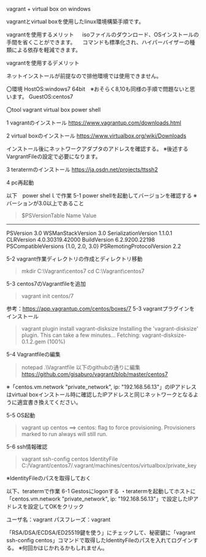 vagrant + virtual box on windows

vagrantとvirtual boxを使用したlinux環境構築手順です。

vagrantを使用するメリット
　
 isoファイルのダウンロード、OSインストールの手間を省くことができます。
　コマンドも標準化され、ハイパーバイザーの種類による依存を軽減できます。

vagrantを使用するデメリット

ネットインストールが前提なので排他環境では使用できません。

〇環境
HostOS:windows7 64bit　※おそらく8,10も同様の手順で問題ないと思います。
GuestOS:centos7

〇tool
vagrant
virtual box
power shell

1 vagrantのインストール
https://www.vagrantup.com/downloads.html

2 virtual boxのインストール
https://www.virtualbox.org/wiki/Downloads

インストール後にネットワークアダプタのアドレスを確認する。
※後述するVargrantFileの設定で必要になります。

3 teratermのインストール
https://ja.osdn.net/projects/ttssh2

4 pc再起動

以下　power shelｌで作業
5-1 power shellを起動してバージョンを確認する
※バーションが3.0以上であること

>$PSVersionTable
Name                           Value
----                           -----
PSVersion                      3.0
WSManStackVersion              3.0
SerializationVersion           1.1.0.1
CLRVersion                     4.0.30319.42000
BuildVersion                   6.2.9200.22198
PSCompatibleVersions           {1.0, 2.0, 3.0}
PSRemotingProtocolVersion      2.2

5-2 vagrant作業ディレクトリの作成とディレクトリ移動
>mkdir C:\Vagrant\centos7
>cd C:\Vagrant\centos7

5-3 centos7のVagrantfileを追加
>vagrant init centos/7

参考：https://app.vagrantup.com/centos/boxes/7
5-3 vagrantプラグインをインストール
>vagrant plugin install vagrant-disksize
Installing the 'vagrant-disksize' plugin. This can take a few minutes...
Fetching: vagrant-disksize-0.1.2.gem (100%)

5-4 Vagrantfileの編集
>notepad .\Vagrantfile
以下のgithubの通りに編集
https://github.com/gisaburo/vagrant/blob/master/centos7

※「centos.vm.network "private_network", ip: "192.168.56.13"」のIPアドレスはvirtual boxインストール時に確認したIPアドレスと同じネットワークとなるように適宜書き換えてください。

5-5 OS起動
>vagrant up centos
==> centos: flag to force provisioning. Provisioners marked to run always will still run.

5-6 ssh情報確認
>vagrant ssh-config centos
IdentityFile C:/Vagrant/centos7/.vagrant/machines/centos/virtualbox/private_key

※IdentityFileのパスを取得しておく

以下、teratermで作業
6-1 Gestosにlogonする
・teratermを起動してホストに「centos.vm.network "private_network", ip: "192.168.56.13"」で設定したIPアドレスを設定してOKをクリック

ユーザ名：vagrant
パスフレーズ：vagrant

「RSA/DSA/ECDSA/ED25519鍵を使う」にチェックして、秘密鍵に「vagrant ssh-config centos」コマンドで取得したIdentityFileのパスを入れてログインする。
※何回かはじかれるかもしれません。
